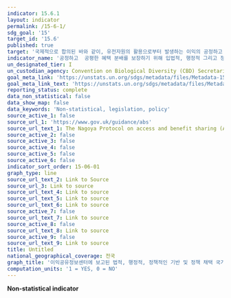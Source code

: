```yaml
---
indicator: 15.6.1
layout: indicator
permalink: /15-6-1/
sdg_goal: '15'
target_id: '15.6'
published: true
target: '국제적으로 합의된 바와 같이, 유전자원의 활용으로부터 발생하는 이익의 공정하고 공평한 분배 보장 및 유전자원에 대한 적절한 접근 증대'
indicator_name: '공정하고  공평한 혜택 분배를 보장하기 위해 입법적, 행정적 그리고 정책적 프레임워크를 채택한 국가의 수'
un_designated_tier: I
un_custodian_agency: Convention on Biological Diversity (CBD) Secretariat
goal_meta_link: 'https://unstats.un.org/sdgs/metadata/files/Metadata-15-06-01.pdf'
goal_meta_link_text: 'https://unstats.un.org/sdgs/metadata/files/Metadata-15-06-01.pdf'
reporting_status: complete
data_non_statistical: false
data_show_map: false
data_keywords: 'Non-statistical, legislation, policy'
source_active_1: false
source_url_1: 'https://www.gov.uk/guidance/abs'
source_url_text_1: The Nagoya Protocol on access and benefit sharing (ABS)
source_active_2: false
source_active_3: false
source_active_4: false
source_active_5: false
source_active_6: false
indicator_sort_order: 15-06-01
graph_type: line
source_url_text_2: Link to Source
source_url_3: Link to source
source_url_text_4: Link to source
source_url_text_5: Link to source
source_url_text_6: Link to source
source_active_7: false
source_url_text_7: Link to source
source_active_8: false
source_url_text_8: Link to source
source_active_9: false
source_url_text_9: Link to source
title: Untitled
national_geographical_coverage: 전국
graph_title: '이익공유정보센터에 보고된 법적, 행정적, 정책적인 기반 및 정책 채택 국가'
computation_units: '1 = YES, 0 = NO'
---
```

**Non-statistical indicator**
